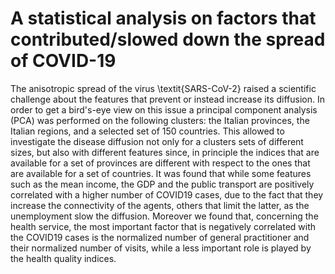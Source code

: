 A statistical analysis on factors that contributed/slowed down the spread of COVID-19
=======
The anisotropic spread of the virus \textit{SARS-CoV-2} raised a scientific challenge about the features that prevent or instead increase its diffusion. In order to get a bird's-eye view on this issue a principal component analysis (PCA) was performed on the following clusters: the Italian provinces, the Italian regions, and a selected set of 150 countries. This allowed to investigate the disease diffusion not only for a clusters sets of different sizes, but also with different features since, in principle the indices that are available for a set of provinces are different with respect to the ones that are available for a set of countries. It was found that while some features such as the mean income, the GDP and the public transport are positively correlated with a higher number of COVID19 cases, due to the fact that they increase the connectivity of the agents, others that limit the latter, as the unemployment slow the diffusion. Moreover we found that, concerning the health service, the most important factor that is negatively correlated with the COVID19 cases is the normalized number of general practitioner and their normalized number of visits, while a less important role is played by the health quality indices.
